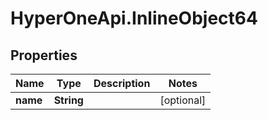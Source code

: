# HyperOneApi.InlineObject64

## Properties
Name | Type | Description | Notes
------------ | ------------- | ------------- | -------------
**name** | **String** |  | [optional] 


